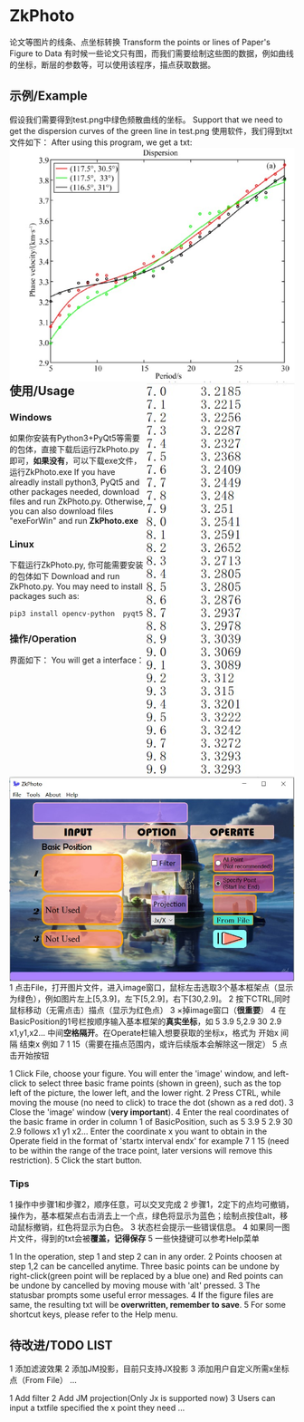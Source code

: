 # ZkPhoto
论文等图片的线条、点坐标转换
Transform the points or lines of Paper's Figure to Data
有时候一些论文只有图，而我们需要绘制这些图的数据，例如曲线的坐标，断层的参数等，可以使用该程序，描点获取数据。
## 示例/Example
假设我们需要得到test.png中绿色频散曲线的坐标。
Support that we need to get the dispersion curves of the green line in test.png
使用软件，我们得到txt文件如下：
After using this program, we get a txt:
<img src="test.png" alt="test.png" style="zooom:70%;" align=left>
<img src="testtxt.png" alt="testtxt.png" style="zooom:70%;" align=right>

## 使用/Usage
### Windows
如果你安装有Python3+PyQt5等需要的包体，直接下载后运行ZkPhoto.py即可，**如果没有**，可以下载exe文件，运行ZkPhoto.exe
If you have alreadly install python3, PyQt5 and other packages needed, download files and run ZkPhoto.py. Otherwise, you can also download files "exeForWin" and run **ZkPhoto.exe**
### Linux
下载运行ZkPhoto.py, 你可能需要安装的包体如下
Download and run ZkPhoto.py. You may need to install packages such as:
```bash
pip3 install opencv-python  pyqt5
```
### 操作/Operation
界面如下：
You will get a interface：
<img src="interface.png" alt="interface.png" style="zooom:70%;" align=center>
1 点击File，打开图片文件，进入image窗口，鼠标左击选取3个基本框架点（显示为绿色），例如图片左上[5,3.9]，左下[5,2.9]，右下[30,2.9]。
2 按下CTRL,同时鼠标移动（无需点击）描点（显示为红色点）
3  ×掉image窗口（**很重要**）
4 在BasicPosition的1号栏按顺序输入基本框架的**真实坐标**，如 5 3.9 5,2.9 30 2.9  x1,y1,x2... 中间**空格隔开**。在Operate栏输入想要获取的坐标x，格式为 开始x 间隔 结束x 例如 7 1 15（需要在描点范围内，或许后续版本会解除这一限定）
5 点击开始按钮

1 Click File, choose your figure. You will enter the 'image' window, and left-click to select three basic frame points (shown in green), such as the top left of the picture, the lower left, and the lower right. 
2 Press CTRL, while moving the mouse (no need to click) to trace the dot (shown as a red dot). 
3 Close the 'image' window (**very important**). 
4 Enter the real coordinates of the basic frame in order in column 1 of BasicPosition, such as 5 3.9 5 2.9 30 2.9  follows x1 y1 x2... Enter the coordinate x you want to obtain in the Operate field in the format of 'startx interval endx' for example 7 1 15 (need to be within the range of the trace point, later versions will remove this restriction). 
5 Click the start button.
### Tips
1 操作中步骤1和步骤2，顺序任意，可以交叉完成
2 步骤1，2定下的点均可撤销，操作为，基本框架点右击消去上一个点，绿色将显示为蓝色；绘制点按住alt，移动鼠标撤销，红色将显示为白色。
3 状态栏会提示一些错误信息。
4 如果同一图片文件，得到的txt会被**覆盖，记得保存**
5 一些快捷键可以参考Help菜单

1 In the operation, step 1 and step 2 can in any order. 
2 Points choosen at step 1,2 can be cancelled anytime. Three basic points can be undone by right-click(green point will be replaced by a blue one) and Red points can be undone by cancelled by moving mouse with 'alt' pressed. 
3 The statusbar prompts some useful error messages. 
4 If the figure files are same, the resulting txt will be **overwritten, remember to save**. 
5 For some shortcut keys, please refer to the Help menu.

## 待改进/TODO LIST
1 添加滤波效果
2 添加JM投影，目前只支持JX投影
3 添加用户自定义所需x坐标点（From File）
...

1 Add filter
2 Add JM projection(Only Jx is supported now)
3 Users can input a txtfile specified the x point they need
...






 
